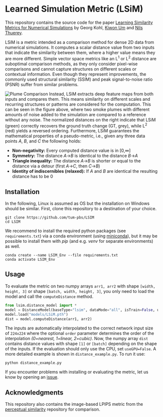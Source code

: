 # Learned Simulation Metric (LSiM)
This repository contains the source code for the paper [Learning Similarity Metrics for Numerical Simulations](https://arxiv.org/abs/2002.07863) by Georg Kohl, [Kiwon Um](https://ge.in.tum.de/about/kiwon/) and [Nils Thuerey](https://ge.in.tum.de/about/n-thuerey/).

LSiM is a metric intended as a comparison method for dense 2D data from numerical simulations. It computes a scalar distance value from two inputs that indicate the similarity between them, where a higher value means they are more different. Simple vector space metrics like an L<sup>1</sup> or L<sup>2</sup> distance are suboptimal comparison methods, as they only consider pixel-wise comparisons and cannot capture structures on different scales or contextual information. Even though they represent improvements, the commonly used structural similarity (SSIM) and peak signal-to-noise ratio (PSNR) suffer from similar problems.

![Plume Comparison](https://ge.in.tum.de/wp-content/uploads/2020/02/lsim-plumes-1.png)
Instead, LSiM extracts deep feature maps from both inputs and compares them. This means similarity on different scales and recurring structures or patterns are considered for the computation. This can be seen in the figure above, where two smoke plumes with different amounts of noise added to the simulation are compared to a reference without any noise. The normalized distances on the right indicate that LSiM (green) correctly recovers the ground truth change (GT, grey), while L<sup>2</sup> (red) yields a reversed ordering. Furthermore, LSiM guarantees the mathematical properties of a pseudo-metric, i.e., given any three data points *A*, *B*, and *C* the following holds:
- **Non-negativity:** Every computed distance value is in [0,&infin;]
- **Symmetry:** The distance *A*&rarr;*B* is identical to the distance *B*&rarr;*A*
- **Triangle inequality:** The distance *A*&rarr;*B* is shorter or equal to the distance via a detour (first *A*&rarr;*C*, then *C*&rarr;*B*)
- **Identity of indiscernibles (relaxed):** If *A* and *B* are identical the resulting distance has to be 0

## Installation
In the following, Linux is assumed as OS but the installation on Windows should be similar. First, clone this repository to a destination of your choice.
```
git clone https://github.com/tum-pbs/LSIM
cd LSIM
```
We recommend to install the required python packages (see `requirements.txt`) via a conda environment (using [miniconda](https://docs.conda.io/en/latest/miniconda.html)), but it may be possible to install them with *pip* (and e.g. *venv* for separate environments) as well.
```
conda create --name LSIM_Env --file requirements.txt
conda activate LSIM_Env
```

## Usage
To evaluate the metric on two numpy arrays `arr1, arr2` with shape `[width, height, 3]` or shape `[batch, width, height, 3]`, you only need to load the model and call the `computeDistance` method.
```python
from lsim.distance_model import *
model = DistanceModel(baseType="lsim", dataMode="all", isTrain=False, useGPU=True)
model.load("models/LSiM.pth")
dist = model.computeDistance(arr1, arr2)
```
The inputs are automatically interpolated to the correct network input size of `224x224` where the optional `order` parameter determines the order of the interpolation *(0=nearest, 1=linear, 2=cubic)*. Now, the numpy array `dist` contains distance values with shape `[1]` or `[batch]` depending on the shape of the inputs. If the evaluation should only use the CPU, set `useGPU=False`. A more detailed example is shown in `distance_example.py`. To run it use:
```
python distance_example.py
```
If you encounter problems with installing or evaluating the metric, let us know by opening an [issue](https://github.com/tum-pbs/LSIM/issues).

## Acknowledgments
This repository also contains the image-based LPIPS metric from the [perceptual similarity](https://github.com/richzhang/PerceptualSimilarity) repository for comparison.
